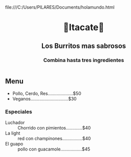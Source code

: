 file:///C:/Users/PILARES/Documents/holamundo.html


<h1><center>🌯Itacate🌯</center></h1>
<h2><center>Los Burritos mas sabrosos</center></h2>
<h3><center>Combina hasta tres ingredientes</center></h3>
<img src="burrito.png" alt="">
<h2>Menu</h2>
<ul>
    <li>Pollo, Cerdo, Res....................$50</li>
    <li>Veganos..............................$30</li>
</ul>
<h3>Especiales</h3>
<dt>Luchador
    <dd>Chorrido con pimientos.............$40</dd>
</dt>
<dt>La light
    <dd>red con champinones................$40</dd>
</dt>
<dt>El guapo
    <dd>pollo con guacamole.................$45</dd>
</dt>

